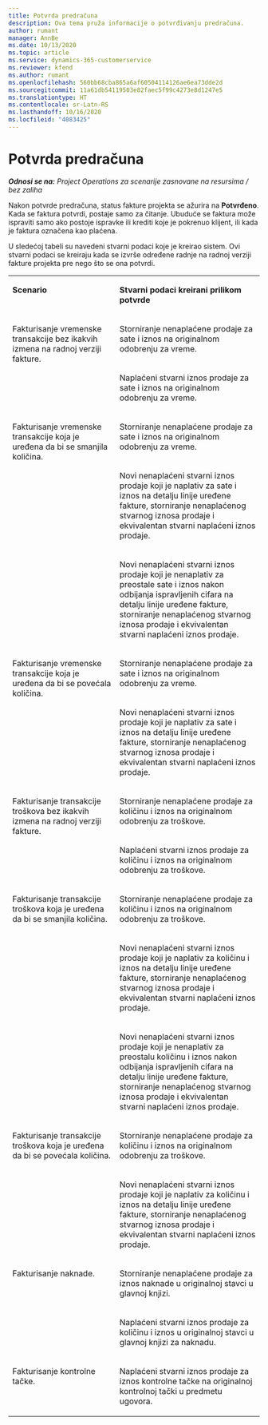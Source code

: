 ```yaml
---
title: Potvrda predračuna
description: Ova tema pruža informacije o potvrđivanju predračuna.
author: rumant
manager: AnnBe
ms.date: 10/13/2020
ms.topic: article
ms.service: dynamics-365-customerservice
ms.reviewer: kfend
ms.author: rumant
ms.openlocfilehash: 560bb68cba865a6af60504114126ae6ea73dde2d
ms.sourcegitcommit: 11a61db54119503e82faec5f99c4273e8d1247e5
ms.translationtype: HT
ms.contentlocale: sr-Latn-RS
ms.lasthandoff: 10/16/2020
ms.locfileid: "4083425"
---
```

# <a name="confirm-a-proforma-invoice"></a>Potvrda predračuna

_**Odnosi se na:** Project Operations za scenarije zasnovane na resursima / bez zaliha_

Nakon potvrde predračuna, status fakture projekta se ažurira na **Potvrđeno**. Kada se faktura potvrdi, postaje samo za čitanje. Ubuduće se faktura može ispraviti samo ako postoje ispravke ili krediti koje je pokrenuo klijent, ili kada je faktura označena kao plaćena.

U sledećoj tabeli su navedeni stvarni podaci koje je kreirao sistem. Ovi stvarni podaci se kreiraju kada se izvrše određene radnje na radnoj verziji fakture projekta pre nego što se ona potvrdi.

<table border="0" cellspacing="0" cellpadding="0">
    <tbody>
        <tr>
            <td width="416" valign="top">
                <p>
                    <strong>Scenario</strong>
                </p>
            </td>
            <td width="608" valign="top">
                <p>
                    <strong>Stvarni podaci kreirani prilikom potvrde</strong>
                </p>
            </td>
        </tr>
        <tr>
            <td width="216" rowspan="2" valign="top">
                <p>
Fakturisanje vremenske transakcije bez ikakvih izmena na radnoj verziji fakture.
                </p>
            </td>
            <td width="408" valign="top">
                <p>
Storniranje nenaplaćene prodaje za sate i iznos na originalnom odobrenju za vreme.
                </p>
            </td>
        </tr>
        <tr>
            <td width="408" valign="top">
                <p>
Naplaćeni stvarni iznos prodaje za sate i iznos na originalnom odobrenju za vreme.
                </p>
            </td>
        </tr>
        <tr>
            <td width="216" rowspan="3" valign="top">
                <p>
Fakturisanje vremenske transakcije koja je uređena da bi se smanjila količina.
                </p>
            </td>
            <td width="408" valign="top">
                <p>
Storniranje nenaplaćene prodaje za sate i iznos na originalnom odobrenju za vreme.
                </p>
            </td>
        </tr>
        <tr>
            <td width="408" valign="top">
                <p>
Novi nenaplaćeni stvarni iznos prodaje koji je naplativ za sate i iznos na detalju linije uređene fakture, storniranje nenaplaćenog stvarnog iznosa prodaje i ekvivalentan stvarni naplaćeni iznos prodaje.
                </p>
            </td>
        </tr>
        <tr>
            <td width="408" valign="top">
                <p>
Novi nenaplaćeni stvarni iznos prodaje koji je nenaplativ za preostale sate i iznos nakon odbijanja ispravljenih cifara na detalju linije uređene fakture, storniranje nenaplaćenog stvarnog iznosa prodaje i ekvivalentan stvarni naplaćeni iznos prodaje.
                </p>
            </td>
        </tr>
        <tr>
            <td width="216" rowspan="2" valign="top">
                <p>
Fakturisanje vremenske transakcije koja je uređena da bi se povećala količina.
                </p>
            </td>
            <td width="408" valign="top">
                <p>
Storniranje nenaplaćene prodaje za sate i iznos na originalnom odobrenju za vreme.
                </p>
            </td>
        </tr>
        <tr>
            <td width="408" valign="top">
                <p>
Novi nenaplaćeni stvarni iznos prodaje koji je naplativ za sate i iznos na detalju linije uređene fakture, storniranje nenaplaćenog stvarnog iznosa prodaje i ekvivalentan stvarni naplaćeni iznos prodaje.
                </p>
            </td>
        </tr>
        <tr>
            <td width="216" rowspan="2" valign="top">
                <p>
Fakturisanje transakcije troškova bez ikakvih izmena na radnoj verziji fakture.
                </p>
            </td>
            <td width="408" valign="top">
                <p>
Storniranje nenaplaćene prodaje za količinu i iznos na originalnom odobrenju za troškove.
                </p>
            </td>
        </tr>
        <tr>
            <td width="408" valign="top">
                <p>
Naplaćeni stvarni iznos prodaje za količinu i iznos na originalnom odobrenju za troškove.
                </p>
            </td>
        </tr>
        <tr>
            <td width="216" rowspan="3" valign="top">
                <p>
Fakturisanje transakcije troškova koja je uređena da bi se smanjila količina.
                </p>
            </td>
            <td width="408" valign="top">
                <p>
Storniranje nenaplaćene prodaje za količinu i iznos na originalnom odobrenju za troškove.
                </p>
            </td>
        </tr>
        <tr>
            <td width="408" valign="top">
                <p>
Novi nenaplaćeni stvarni iznos prodaje koji je naplativ za količinu i iznos na detalju linije uređene fakture, storniranje nenaplaćenog stvarnog iznosa prodaje i ekvivalentan stvarni naplaćeni iznos prodaje. 
                </p>
            </td>
        </tr>
        <tr>
            <td width="408" valign="top">
                <p>
Novi nenaplaćeni stvarni iznos prodaje koji je nenaplativ za preostalu količinu i iznos nakon odbijanja ispravljenih cifara na detalju linije uređene fakture, storniranje nenaplaćenog stvarnog iznosa prodaje i ekvivalentan stvarni naplaćeni iznos prodaje.
                </p>
            </td>
        </tr>
        <tr>
            <td width="216" rowspan="2" valign="top">
                <p>
Fakturisanje transakcije troškova koja je uređena da bi se povećala količina.
                </p>
            </td>
            <td width="408" valign="top">
                <p>
Storniranje nenaplaćene prodaje za količinu i iznos na originalnom odobrenju za troškove.
                </p>
            </td>
        </tr>
        <tr>
            <td width="408" valign="top">
                <p>
Novi nenaplaćeni stvarni iznos prodaje koji je naplativ za količinu i iznos na detalju linije uređene fakture, storniranje nenaplaćenog stvarnog iznosa prodaje i ekvivalentan stvarni naplaćeni iznos prodaje.
                </p>
            </td>
        </tr>
        <tr>
            <td width="216" rowspan="2" valign="top">
                <p>
Fakturisanje naknade.
                </p>
            </td>
            <td width="408" valign="top">
                <p>
Storniranje nenaplaćene prodaje za iznos naknade u originalnoj stavci u glavnoj knjizi.
                </p>
            </td>
        </tr>
        <tr>
            <td width="408" valign="top">
                <p>
Naplaćeni stvarni iznos prodaje za količinu i iznos u originalnoj stavci u glavnoj knjizi za naknadu.
                </p>
            </td>
        </tr>
        <tr>
            <td width="216" valign="top">
                <p>
Fakturisanje kontrolne tačke.
                </p>
            </td>
            <td width="408" valign="top">
                <p>
Naplaćeni stvarni iznos prodaje za iznos kontrolne tačke na originalnoj kontrolnoj tački u predmetu ugovora.
                </p>
            </td>
        </tr>
    </tbody>
</table>
